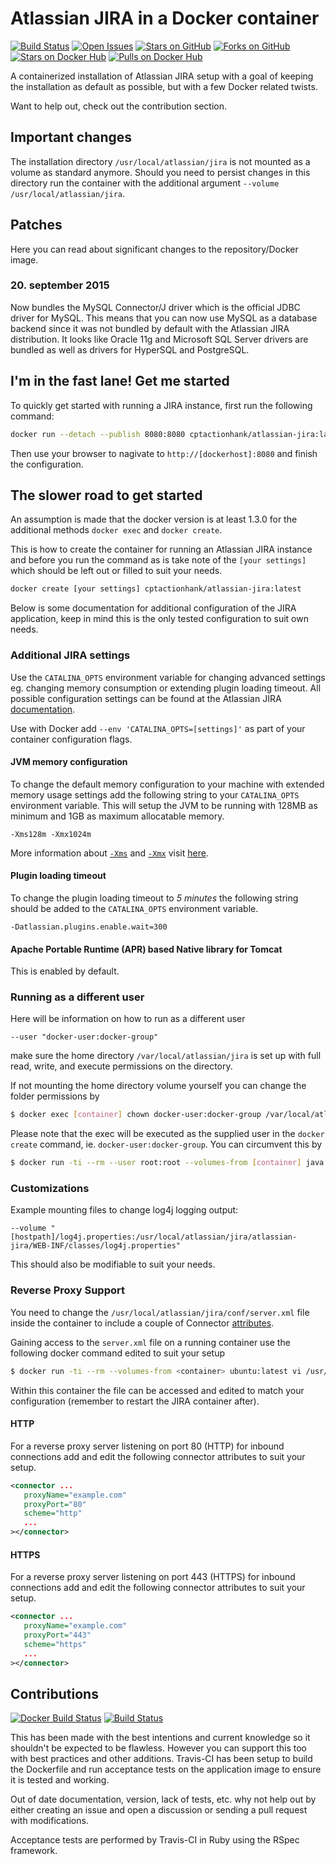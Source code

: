 # Atlassian JIRA in a Docker container

[![Build Status](https://img.shields.io/circleci/project/cptactionhank/docker-atlassian-jira.svg)](https://circleci.com/gh/cptactionhank/docker-atlassian-jira)
[![Open Issues](https://img.shields.io/github/issues/cptactionhank/docker-atlassian-jira.svg)](https://github.com/cptactionhank/docker-atlassian-jira)
[![Stars on GitHub](https://img.shields.io/github/stars/cptactionhank/docker-atlassian-jira.svg)](https://github.com/cptactionhank/docker-atlassian-jira)
[![Forks on GitHub](https://img.shields.io/github/forks/cptactionhank/docker-atlassian-jira.svg)](https://github.com/cptactionhank/docker-atlassian-jira)
[![Stars on Docker Hub](https://img.shields.io/docker/stars/cptactionhank/atlassian-jira.svg)](https://registry.hub.docker.com/u/cptactionhank/atlassian-jira)
[![Pulls on Docker Hub](https://img.shields.io/docker/pulls/cptactionhank/atlassian-jira.svg)](https://registry.hub.docker.com/u/cptactionhank/atlassian-jira)

A containerized installation of Atlassian JIRA setup with a goal of keeping the installation as default as possible, but with a few Docker related twists.

Want to help out, check out the contribution section.

## Important changes

The installation directory `/usr/local/atlassian/jira` is not mounted as a volume as standard anymore. Should you need to persist changes in this directory run the container with the additional argument `--volume /usr/local/atlassian/jira`.

## Patches

Here you can read about significant changes to the repository/Docker image.

### 20. september 2015

Now bundles the MySQL Connector/J driver which is the official JDBC driver for MySQL. This means that you can now use MySQL as a database backend since it was not bundled by default with the Atlassian JIRA distribution. It looks like Oracle 11g and Microsoft SQL Server drivers are bundled as well as drivers for HyperSQL and PostgreSQL.

## I'm in the fast lane! Get me started

To quickly get started with running a JIRA instance, first run the following command:
```bash
docker run --detach --publish 8080:8080 cptactionhank/atlassian-jira:latest
```

Then use your browser to nagivate to `http://[dockerhost]:8080` and finish the configuration.

## The slower road to get started

An assumption is made that the docker version is at least 1.3.0 for the additional methods `docker exec` and `docker create`.

This is how to create the container for running an Atlassian JIRA instance and before you run the command as is take note of the `[your settings]` which should be left out or filled to suit your needs.

```bash
docker create [your settings] cptactionhank/atlassian-jira:latest
```

Below is some documentation for additional configuration of the JIRA application, keep in mind this is the only tested configuration to suit own needs.

### Additional JIRA settings

Use the `CATALINA_OPTS` environment variable for changing advanced settings eg. changing memory consumption or extending plugin loading timeout. All possible configuration settings can be found at the Atlassian JIRA [documentation](https://confluence.atlassian.com/display/JIRA/Recognized+System+Properties+for+JIRA).

Use with Docker add `--env 'CATALINA_OPTS=[settings]'` as part of your container configuration flags.

#### JVM memory configuration

To change the default memory configuration to your machine with extended memory usage settings add the following string to your `CATALINA_OPTS` environment variable. This will setup the JVM to be running with 128MB as minimum and 1GB as maximum allocatable memory.

```
-Xms128m -Xmx1024m
```

More information about [`-Xms`](http://docs.oracle.com/cd/E13150_01/jrockit_jvm/jrockit/jrdocs/refman/optionX.html#wp999528) and [`-Xmx`](http://docs.oracle.com/cd/E13150_01/jrockit_jvm/jrockit/jrdocs/refman/optionX.html#wp999527) visit [here](http://docs.oracle.com/cd/E13150_01/jrockit_jvm/jrockit/jrdocs/refman/optionX.html).

#### Plugin loading timeout

To change the plugin loading timeout to _5 minutes_ the following string should be added to the `CATALINA_OPTS` environment variable.

```
-Datlassian.plugins.enable.wait=300
```

#### Apache Portable Runtime (APR) based Native library for Tomcat

This is enabled by default.

### Running as a different user

Here will be information on how to run as a different user

```
--user "docker-user:docker-group"
```

make sure the home directory `/var/local/atlassian/jira` is set up with full read, write, and execute permissions on the directory.

If not mounting the home directory volume yourself you can change the folder permissions by

```bash
$ docker exec [container] chown docker-user:docker-group /var/local/atlassian/jira
```

Please note that the exec will be executed as the supplied user in the `docker create` command, ie. `docker-user:docker-group`. You can circumvent this by

```bash
$ docker run -ti --rm --user root:root --volumes-from [container] java:7 chown docker-user:docker-group /var/local/atlassian/jira
```

### Customizations

Example mounting files to change log4j logging output:

```
--volume "[hostpath]/log4j.properties:/usr/local/atlassian/jira/atlassian-jira/WEB-INF/classes/log4j.properties"
```

This should also be modifiable to suit your needs.

### Reverse Proxy Support

You need to change the `/usr/local/atlassian/jira/conf/server.xml` file inside the container to include a couple of Connector [attributes](http://tomcat.apache.org/tomcat-8.0-doc/config/http.html#Proxy_Support).

Gaining access to the `server.xml` file on a running container use the following docker command edited to suit your setup

```bash
$ docker run -ti --rm --volumes-from <container> ubuntu:latest vi /usr/local/atlassian/jira/conf/server.xml
```

Within this container the file can be accessed and edited to match your configuration (remember to restart the JIRA container after).

#### HTTP

For a reverse proxy server listening on port 80 (HTTP) for inbound connections add and edit the following connector attributes to suit your setup.

```xml
<connector ...
   proxyName="example.com"
   proxyPort="80"
   scheme="http"
   ...
></connector>
```

#### HTTPS

For a reverse proxy server listening on port 443 (HTTPS) for inbound connections add and edit the following connector attributes to suit your setup.

```xml
<connector ...
   proxyName="example.com"
   proxyPort="443"
   scheme="https"
   ...
></connector>
```

## Contributions
[![Docker Build Status](http://hubstatus.container42.com/cptactionhank/atlassian-jira)](https://registry.hub.docker.com/u/cptactionhank/atlassian-jira)
[![Build Status](https://travis-ci.org/cptactionhank/docker-atlassian-jira.svg)](https://travis-ci.org/cptactionhank/docker-atlassian-jira)

This has been made with the best intentions and current knowledge so it shouldn't be expected to be flawless. However you can support this too with best practices and other additions. Travis-CI has been setup to build the Dockerfile and run acceptance tests on the application image to ensure it is tested and working.

Out of date documentation, version, lack of tests, etc. why not help out by either creating an issue and open a discussion or sending a pull request with modifications.

Acceptance tests are performed by Travis-CI in Ruby using the RSpec framework.
